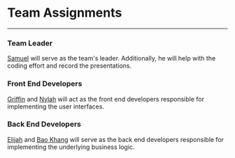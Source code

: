 # Team Assignments
***

### Team Leader
[Samuel](../resumes/SamuelCopelan.md) will serve as the team's leader. Additionally, he will help with the coding effort and record the presentations.

### Front End Developers
[Griffin](../resumes/GriffinCaraway.md) and [Nylah](../resumes/NylahBennett.md) will act as the front end developers responsible for implementing the user interfaces.

### Back End Developers
[Elijah](../resumes/ElijahStults.md) and [Bao Khang](../resumes/BaoKhangTran.md) will serve as the back end developers responsible for implementing the underlying business logic.